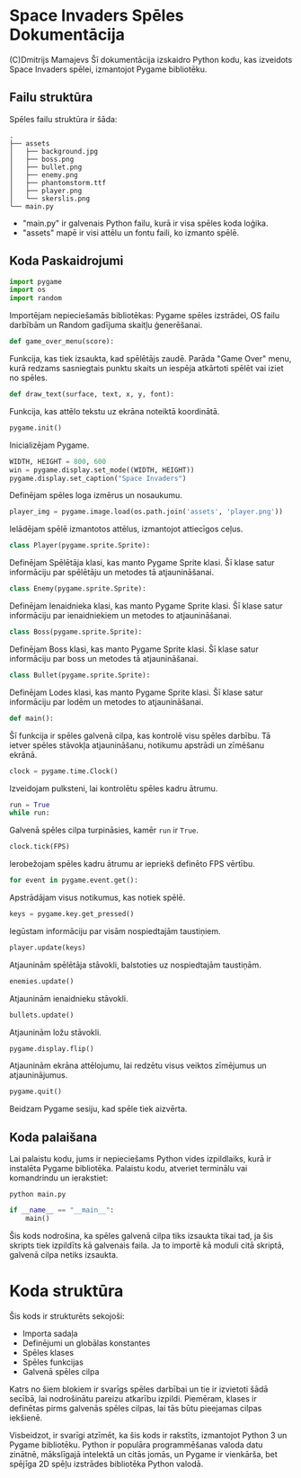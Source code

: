 # Space Invaders Spēles Dokumentācija
(C)Dmitrijs Mamajevs
Šī dokumentācija izskaidro Python kodu, kas izveidots Space Invaders spēlei, izmantojot Pygame bibliotēku.

## Failu struktūra
Spēles failu struktūra ir šāda:

```
.
├── assets
│   ├── background.jpg
│   ├── boss.png
│   ├── bullet.png
│   ├── enemy.png
│   ├── phantomstorm.ttf
│   ├── player.png
│   └── skerslis.png
└── main.py
```

- "main.py" ir galvenais Python failu, kurā ir visa spēles koda loģika.
- "assets" mapē ir visi attēlu un fontu faili, ko izmanto spēlē.

## Koda Paskaidrojumi

```python
import pygame
import os
import random
```

Importējam nepieciešamās bibliotēkas: Pygame spēles izstrādei, OS failu darbībām un Random gadījuma skaitļu ģenerēšanai.

```python
def game_over_menu(score):
```
Funkcija, kas tiek izsaukta, kad spēlētājs zaudē. Parāda "Game Over" menu, kurā redzams sasniegtais punktu skaits un iespēja atkārtoti spēlēt vai iziet no spēles.

```python
def draw_text(surface, text, x, y, font):
```
Funkcija, kas attēlo tekstu uz ekrāna noteiktā koordinātā.

```python
pygame.init()
```
Inicializējam Pygame.

```python
WIDTH, HEIGHT = 800, 600
win = pygame.display.set_mode((WIDTH, HEIGHT))
pygame.display.set_caption("Space Invaders")
```
Definējam spēles loga izmērus un nosaukumu.

```python
player_img = pygame.image.load(os.path.join('assets', 'player.png'))
```
Ielādējam spēlē izmantotos attēlus, izmantojot attiecīgos ceļus.

```python
class Player(pygame.sprite.Sprite):
```
Definējam Spēlētāja klasi, kas manto Pygame Sprite klasi. Šī klase satur informāciju par spēlētāju un metodes tā atjaunināšanai.

```python
class Enemy(pygame.sprite.Sprite):
```
Definējam Ienaidnieka klasi, kas manto Pygame Sprite klasi. Šī klase satur informāciju par ienaidniekiem un metodes to atjaunināšanai.

```python
class Boss(pygame.sprite.Sprite):
```
Definējam Boss klasi, kas manto Pygame Sprite klasi. Šī klase satur informāciju par boss un metodes tā atjaunināšanai.

```python
class Bullet(pygame.sprite.Sprite):
```
Definējam Lodes klasi, kas manto Pygame Sprite klasi. Šī klase satur informāciju par lodēm un metodes to atjaunināšanai.

```python
def main():
```
Šī funkcija ir spēles galvenā cilpa, kas kontrolē visu spēles darbību. Tā ietver spēles stāvokļa atjaunināšanu, notikumu apstrādi un zīmēšanu ekrānā.

```python
clock = pygame.time.Clock()
```
Izveidojam pulksteni, lai kontrolētu spēles kadru ātrumu.

```python
run = True
while run:
```
Galvenā spēles cilpa turpināsies, kamēr `run` ir `True`.

```python
clock.tick(FPS)
```
Ierobežojam spēles kadru ātrumu ar iepriekš definēto FPS vērtību.

```python
for event in pygame.event.get():
```
Apstrādājam visus notikumus, kas notiek spēlē.

```python
keys = pygame.key.get_pressed()
```
Iegūstam informāciju par visām nospiedtajām taustiņiem.

```python
player.update(keys)
```
Atjauninām spēlētāja stāvokli, balstoties uz nospiedtajām taustiņām.

```python
enemies.update()
```
Atjauninām ienaidnieku stāvokli.

```python
bullets.update()
```
Atjauninām ložu stāvokli.

```python
pygame.display.flip()
```
Atjauninām ekrāna attēlojumu, lai redzētu visus veiktos zīmējumus un atjauninājumus.

```python
pygame.quit()
```
Beidzam Pygame sesiju, kad spēle tiek aizvērta.

## Koda palaišana
Lai palaistu kodu, jums ir nepieciešams Python vides izpildlaiks, kurā ir instalēta Pygame bibliotēka. Palaistu kodu, atveriet terminālu vai komandrindu un ierakstiet:

```shell
python main.py
```

```python
if __name__ == "__main__":
    main()
```

Šis kods nodrošina, ka spēles galvenā cilpa tiks izsaukta tikai tad, ja šis skripts tiek izpildīts kā galvenais faila. Ja to importē kā moduli citā skriptā, galvenā cilpa netiks izsaukta.

# Koda struktūra

Šis kods ir strukturēts sekojoši:

- Importa sadaļa
- Definējumi un globālas konstantes
- Spēles klases
- Spēles funkcijas
- Galvenā spēles cilpa

Katrs no šiem blokiem ir svarīgs spēles darbībai un tie ir izvietoti šādā secībā, lai nodrošinātu pareizu atkarību izpildi. Piemēram, klases ir definētas pirms galvenās spēles cilpas, lai tās būtu pieejamas cilpas iekšienē.

Visbeidzot, ir svarīgi atzīmēt, ka šis kods ir rakstīts, izmantojot Python 3 un Pygame bibliotēku. Python ir populāra programmēšanas valoda datu zinātnē, mākslīgajā intelektā un citās jomās, un Pygame ir vienkārša, bet spējīga 2D spēļu izstrādes bibliotēka Python valodā.
